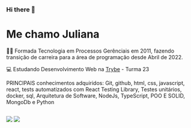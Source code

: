 ### Hi there 👋
# Me chamo Juliana


👩‍🎓 Formada Tecnologia em Processos Gerênciais em 2011, fazendo transição de carreira para a área de programação desde Abril de 2022.  


💻 Estudando Desenvolvimento Web na  <a href="https://www.betrybe.com" target="_blank"> Trybe</a> - Turma 23 

PRINCIPAIS conhecimentos adquiridos:
Git, github, html, css, javascript, react, tests automatizados com React Testing Library, Testes unitários, docker, sql, Arquitetura de Software, NodeJs, TypeScript, POO E SOLID, MongoDb e Python
 
 ##
  
<div> 
  <a href = "julianamq20@gmail.com"><img src="https://img.shields.io/badge/-Gmail-%23333?style=for-the-badge&logo=gmail&logoColor=white" target="_blank"></a>
  <a href="https://www.linkedin.com/in/julianamartinelliquaglia/" target="_blank"><img src="https://img.shields.io/badge/-LinkedIn-%230077B5?style=for-the-badge&logo=linkedin&logoColor=white" target="_blank"></a> 
  

</div>
